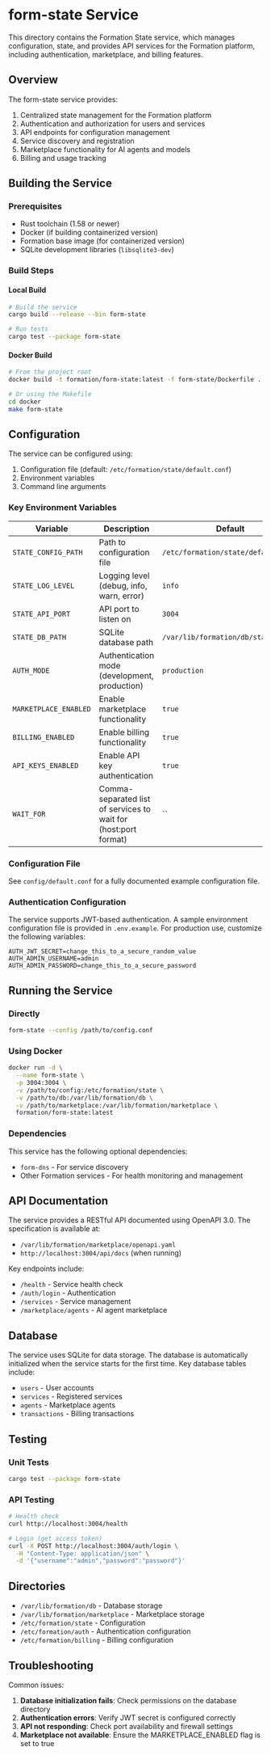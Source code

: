 # form-state Service

This directory contains the Formation State service, which manages configuration, state, and provides API services for the Formation platform, including authentication, marketplace, and billing features.

## Overview

The form-state service provides:

1. Centralized state management for the Formation platform
2. Authentication and authorization for users and services
3. API endpoints for configuration management
4. Service discovery and registration
5. Marketplace functionality for AI agents and models
6. Billing and usage tracking

## Building the Service

### Prerequisites

- Rust toolchain (1.58 or newer)
- Docker (if building containerized version)
- Formation base image (for containerized version)
- SQLite development libraries (`libsqlite3-dev`)

### Build Steps

#### Local Build

```bash
# Build the service
cargo build --release --bin form-state

# Run tests
cargo test --package form-state
```

#### Docker Build

```bash
# From the project root
docker build -t formation/form-state:latest -f form-state/Dockerfile .

# Or using the Makefile
cd docker
make form-state
```

## Configuration

The service can be configured using:

1. Configuration file (default: `/etc/formation/state/default.conf`)
2. Environment variables
3. Command line arguments

### Key Environment Variables

| Variable | Description | Default |
|----------|-------------|---------|
| `STATE_CONFIG_PATH` | Path to configuration file | `/etc/formation/state/default.conf` |
| `STATE_LOG_LEVEL` | Logging level (debug, info, warn, error) | `info` |
| `STATE_API_PORT` | API port to listen on | `3004` |
| `STATE_DB_PATH` | SQLite database path | `/var/lib/formation/db/state.db` |
| `AUTH_MODE` | Authentication mode (development, production) | `production` |
| `MARKETPLACE_ENABLED` | Enable marketplace functionality | `true` |
| `BILLING_ENABLED` | Enable billing functionality | `true` |
| `API_KEYS_ENABLED` | Enable API key authentication | `true` |
| `WAIT_FOR` | Comma-separated list of services to wait for (host:port format) | `` |

### Configuration File

See `config/default.conf` for a fully documented example configuration file.

### Authentication Configuration

The service supports JWT-based authentication. A sample environment configuration file is provided in `.env.example`. For production use, customize the following variables:

```
AUTH_JWT_SECRET=change_this_to_a_secure_random_value
AUTH_ADMIN_USERNAME=admin
AUTH_ADMIN_PASSWORD=change_this_to_a_secure_password
```

## Running the Service

### Directly

```bash
form-state --config /path/to/config.conf
```

### Using Docker

```bash
docker run -d \
  --name form-state \
  -p 3004:3004 \
  -v /path/to/config:/etc/formation/state \
  -v /path/to/db:/var/lib/formation/db \
  -v /path/to/marketplace:/var/lib/formation/marketplace \
  formation/form-state:latest
```

### Dependencies

This service has the following optional dependencies:

- `form-dns` - For service discovery
- Other Formation services - For health monitoring and management

## API Documentation

The service provides a RESTful API documented using OpenAPI 3.0. The specification is available at:

- `/var/lib/formation/marketplace/openapi.yaml` 
- `http://localhost:3004/api/docs` (when running)

Key endpoints include:

- `/health` - Service health check
- `/auth/login` - Authentication
- `/services` - Service management
- `/marketplace/agents` - AI agent marketplace

## Database

The service uses SQLite for data storage. The database is automatically initialized when the service starts for the first time. Key database tables include:

- `users` - User accounts
- `services` - Registered services
- `agents` - Marketplace agents
- `transactions` - Billing transactions

## Testing

### Unit Tests

```bash
cargo test --package form-state
```

### API Testing

```bash
# Health check
curl http://localhost:3004/health

# Login (get access token)
curl -X POST http://localhost:3004/auth/login \
  -H "Content-Type: application/json" \
  -d '{"username":"admin","password":"password"}'
```

## Directories

- `/var/lib/formation/db` - Database storage
- `/var/lib/formation/marketplace` - Marketplace storage
- `/etc/formation/state` - Configuration
- `/etc/formation/auth` - Authentication configuration
- `/etc/formation/billing` - Billing configuration

## Troubleshooting

Common issues:

1. **Database initialization fails**: Check permissions on the database directory
2. **Authentication errors**: Verify JWT secret is configured correctly
3. **API not responding**: Check port availability and firewall settings
4. **Marketplace not available**: Ensure the MARKETPLACE_ENABLED flag is set to true 